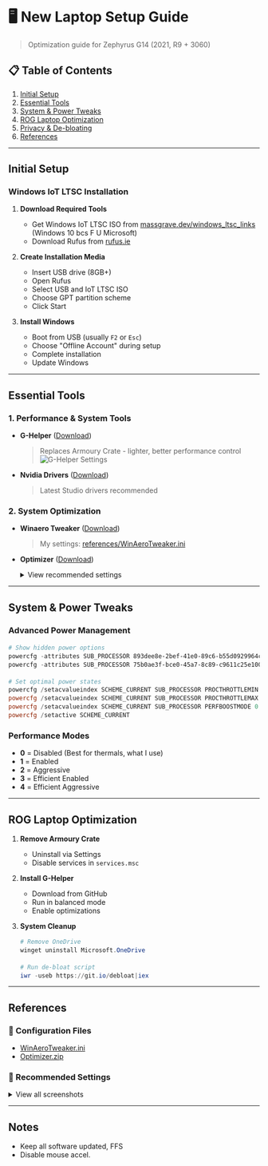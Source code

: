 # 🖥️ New Laptop Setup Guide
> Optimization guide for Zephyrus G14 (2021, R9 + 3060)

## 📋 Table of Contents
1. [Initial Setup](#initial-setup)
2. [Essential Tools](#essential-tools)
3. [System & Power Tweaks](#system--power-tweaks)
4. [ROG Laptop Optimization](#rog-laptop-optimization)
5. [Privacy & De-bloating](#privacy--de-bloating)
6. [References](#references)

---

## Initial Setup

### Windows IoT LTSC Installation
1. **Download Required Tools**
   - Get Windows IoT LTSC ISO from [massgrave.dev/windows_ltsc_links](https://massgrave.dev/windows_ltsc_links) (Windows 10 bcs F U Microsoft)
   - Download Rufus from [rufus.ie](https://rufus.ie/)

2. **Create Installation Media**
   - Insert USB drive (8GB+)
   - Open Rufus
   - Select USB and IoT LTSC ISO
   - Choose GPT partition scheme
   - Click Start

3. **Install Windows**
   - Boot from USB (usually `F2` or `Esc`)
   - Choose "Offline Account" during setup
   - Complete installation
   - Update Windows

---

## Essential Tools

### 1. Performance & System Tools
- **G-Helper** ([Download](https://github.com/seerge/g-helper))
  > Replaces Armoury Crate - lighter, better performance control
  ![G-Helper Settings](References/GHelper1.png)

- **Nvidia Drivers** ([Download](https://www.nvidia.com/Download/index.aspx))
  > Latest Studio drivers recommended

### 2. System Optimization
- **Winaero Tweaker** ([Download](https://winaero.com/winaero-tweaker/))
  > My settings: [references/WinAeroTweaker.ini](References/WinaeroTweaker.ini)

- **Optimizer** ([Download](https://github.com/hellzerg/optimizer/releases))
  <details>
  <summary>View recommended settings</summary>
  
  ![Settings 1](ReferencesOptimizer1.png)
  ![Settings 2](References/Optimizer2.png)
  </details>

---

## System & Power Tweaks

### Advanced Power Management
```powershell
# Show hidden power options
powercfg -attributes SUB_PROCESSOR 893dee8e-2bef-41e0-89c6-b55d0929964c -ATTRIB_HIDE
powercfg -attributes SUB_PROCESSOR 75b0ae3f-bce0-45a7-8c89-c9611c25e100 -ATTRIB_HIDE

# Set optimal power states
powercfg /setacvalueindex SCHEME_CURRENT SUB_PROCESSOR PROCTHROTTLEMIN 1
powercfg /setacvalueindex SCHEME_CURRENT SUB_PROCESSOR PROCTHROTTLEMAX 99
powercfg /setacvalueindex SCHEME_CURRENT SUB_PROCESSOR PERFBOOSTMODE 0
powercfg /setactive SCHEME_CURRENT
```

### Performance Modes
- **0** = Disabled (Best for thermals, what I use)
- **1** = Enabled
- **2** = Aggressive
- **3** = Efficient Enabled
- **4** = Efficient Aggressive

---

## ROG Laptop Optimization

1. **Remove Armoury Crate**
   - Uninstall via Settings
   - Disable services in `services.msc`

2. **Install G-Helper**
   - Download from GitHub
   - Run in balanced mode
   - Enable optimizations

3. **System Cleanup**
   ```powershell
   # Remove OneDrive
   winget uninstall Microsoft.OneDrive

   # Run de-bloat script
   iwr -useb https://git.io/debloat|iex
   ```

---

## References

### 📁 Configuration Files
- [WinAeroTweaker.ini](https://github.com/r0dok/new-laptop-notes/blob/main/References/WinaeroTweaker.ini)
- [Optimizer.zip](References/Optimizer.zip)

### 🔧 Recommended Settings
<details>
<summary>View all screenshots</summary>

#### Optimizer Settings
![Optimizer 1](References/Optimizer1.png)
![Optimizer 2](References/Optimizer2.png)

#### Other Tools
![G-Helper](References/GHelper1.png)
</details>

---

## Notes
- Keep all software updated, FFS
- Disable mouse accel.
